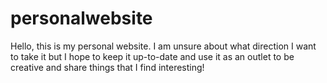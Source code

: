 # personalwebsite

Hello, this is my personal website. I am unsure about what direction I want to take it but I hope to keep it up-to-date and use it as an outlet to be creative and share things that I find interesting!
